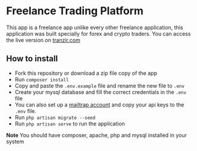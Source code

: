 <h1>Freelance Trading Platform</h1>
<p>This app is a freelance app unlike every other freelance application, this application was built specially for forex and crypto traders. You can access the live version on <a href="https://tranzir.com" target="_blank">tranzir.com</a></p>

<h2>How to install</h2>
<ul>
    <li>Fork this repository or download a zip file copy of the app</li>
    <li>Run <code>composer install</code></li>
    <li>Copy and paste the <code>.env.example</code> file and rename the new file to <code>.env</code></li>
    <li>Create your mysql database and fill the correct credentials in the <code>.env</code> file</li>
    <li>You can also set up a <a href="https://mailtrap.io" target="_blank">mailtrap account<a/> and copy your api keys to the <code>.env</code> file.</li>
    <li>Run <code>php artisan migrate --seed</code></li>
    <li>Run <code>php artisan serve</code> to run the application</li>
</ul>

<strong>Note</strong> <span>You should have composer, apache, php and mysql installed in your system</span>
